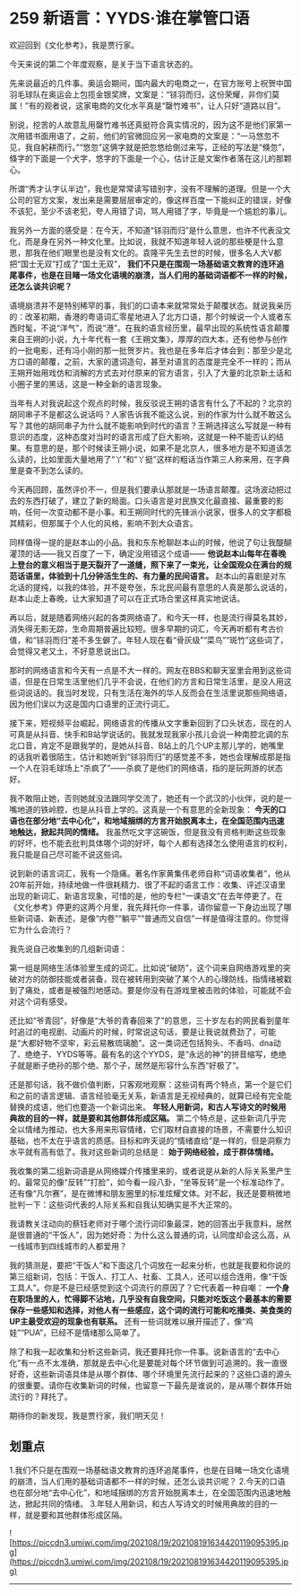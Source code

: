 # 259 新语言：YYDS·谁在掌管口语

欢迎回到《文化参考》，我是贾行家。

今天来说的第二个年度观察，是关于当下语言状态的。

先来说最近的几件事。奥运会期间，国内最大的电商之一，在官方账号上祝贺中国羽毛球队在奥运会上包揽金银奖牌，文案是：“铩羽而归，这份荣耀，非你们莫属！”有的观者说，这家电商的文化水平真是“罄竹难书”，让人只好“道路以目”。

别说，挖苦的人故意乱用罄竹难书还真挺符合真实情况的，因为这不是他们家第一次用错书面用语了，之前，他们的官微回应另一家电商的文案是：“一马悠忽不见，我自躬耕而行。”“悠忽”这俩字就是把忽悠给倒过来写，正经的写法是“倏忽”，倏字的下面是一个犬字，悠字的下面是一个心，估计正是文案作者落在这儿的那颗心。

所谓“秀才认字认半边”，我也是常常读写错别字，没有不理解的道理。但是一个大公司的官方文案，发出来是需要层层审定的，像这样百度一下能纠正的错误，好像不该犯，至少不该老犯，夸人用错了词，骂人用错了字，毕竟是一个尴尬的事儿。

我另外一方面的感受是：在今天，不知道“铩羽而归”是什么意思，也许不代表没文化，而是身在另外一种文化里。比如说，我就不知道年轻人说的那些梗是什么意思，那我在他们眼里也是没有文化的。袁隆平先生去世的时候，很多名人大V都把“国士无双”打成了“国土无双”， **我们不只是在围观一场基础语文教育的连环追尾事件，也是在目睹一场文化语境的崩溃，当人们用的基础词语都不一样的时候，还怎么谈共识呢？**

语境崩溃并不是特别稀罕的事，我们的口语本来就常常处于颠覆状态。就说我亲历的：改革初期，香港的粤语词汇零星地进入了北方口语，那个时候说一个人或者东西时髦，不说“洋气”，而说“港”。在我的语言经历里，最早出现的系统性语言颠覆来自王朔的小说，九十年代有一套《王朔文集》，厚厚的四大本，还有他参与创作的一批电影，还有冯小刚的那一批贺岁片。我也是在多年后才体会到：那至少是北方口语的颠覆，之前，大家的遣词造句，甚至对语言的态度是完全不一样的；而从王朔开始用戏仿和消解的方式去对付原来的官方语言，引入了大量的北京新土话和小圈子里的黑话，这是一种全新的语言现象。

当年有人对我说起这个观点的时候，我反驳说王朔的语言有什么了不起的？北京的胡同串子不是都这么说话吗？人家告诉我不能这么说，别的作家为什么就不敢这么写？其他的胡同串子为什么就不能影响到时代的语言？王朔选择这么写就是一种有意识的态度，这种态度对当时的语言形成了巨大影响，这就是一种不能否认的结果。有意思的是，那个时候读王朔小说，如果不是北京人，很多地方是不知道该怎么读的，比如里面大量地用了“丫”和“丫挺”这样的粗话当作第三人称来用，在字典里是查不到怎么读的。

今天再回顾，虽然评价不一，但是我们要承认那就是一场语言颠覆。这场波动把过去的东西打破了，建立了新的局面。口头语言是对民族文化最直接、最重要的影响，任何一次变动都不是小事。和王朔同时代的先锋派小说家，很多人的文字都极其精彩，但那属于个人化的风格，影响不到大众语言。

同样值得一提的是赵本山的小品。我和东东枪聊赵本山的时候，他说了句让我醍醐灌顶的话——我又百度了一下，确定没用错这个成语—— **他说赵本山每年在春晚上登台的意义相当于是天裂开了一道缝，照下来了一束光，让全国观众在满台的规范话语里，体验到十几分钟活生生的、有力量的民间语言。** 赵本山的喜剧是对东北话的提纯，以我的体验，并不是夸张，东北民间最有意思的人真是那么说话的，赵本山走上春晚，让大家知道了可以在正式场合里这样真实地说话。

再以后，就是随着网络兴起的各类网络语了。和今天一样，也是流行得莫名其妙，消失得无影无踪，生命周期普遍比较短。很多早期的词汇，今天再听都有考古价值，和“铩羽而归”差不多生僻了。年轻人现在看“骨灰级”“菜鸟”“斑竹”这些词了，会觉得又老又土，不好意思说出口。

那时的网络语言和今天有一点是不大一样的。网友在BBS和聊天室里会用到这些词语，但是在日常生活里他们几乎不会说，在他们的方言和日常生活里，是没人用这些词说话的。我当时发现，只有生活在海外的华人反而会在生活里说那些网络语，因为他们误以为这是国内口语里的正流行词汇。

接下来，短视频平台崛起，网络语言的传播从文字重新回到了口头状态，现在的人可真是从抖音、快手和B站学说话的。我就发现我家小孩儿会说一种南腔北调的东北口音，肯定不是跟我学的，是她从抖音、B站上的几个UP主那儿学的，她嘴里的话我听着很陌生，估计和她听到“铩羽而归”的感觉差不多，她也会理解成那是指一个人在羽毛球场上“杀疯了”——杀疯了是他们的网络语，指的是玩网游的状态好。

我不敢阻止她，否则她就没法跟同学交流了，她还有一个武汉的小伙伴，说的是一嘴地道的铁岭腔，也是从抖音上学的。这真是一个有意思的全新现象： **今天的口语也在部分地“去中心化”，和地域捆绑的方言开始脱离本土，在全国范围内迅速地触达，掀起共同的情绪。** 我虽然吃文字这碗饭，但是我没有资格判断这些现象的好坏，也不能去批判具体哪个词的好坏，每个人都有选择怎么使用语言的权利，我只能是自己尽可能不说这些词。

说到新的语言词汇，我有一个隐痛。著名作家黄集伟老师自称“词语收集者”，他从20年前开始，持续地做一件很耗精力、很了不起的语言工作：收集、评述汉语里出现的新词汇、新语言现象，可惜的是，他的专栏“一课语文”在去年停更了。在《文化参考》停更的这两个月里，我先拜托你一件事，请你留意一下身边出现了哪些新词语、新表述，是像“内卷”“躺平”“普通而又自信”一样是值得注意的。你觉得它为什么会流行？

我先说自己收集到的几组新词语：

第一组是网络生活体验里生成的词汇。比如说“破防”，这个词来自网络游戏里的突破对方的防御技能或者装备，现在被转用到突破了某个人的心理防线，指情绪被戳到了痛处，或者是被强烈地感动。要是你没有在游戏里被击败的体验，可能就不会对这个词有感受。

还比如“爷青回”，好像是“大爷的青春回来了”的意思，三十岁左右的网民看到童年时追过的电视剧、动画片的时候，时常说这句话，要是让我说就费劲了，可能是“大都好物不坚牢，彩云易散琉璃脆”。这一类词还包括狗头、不香吗、dna动了、绝绝子、YYDS等等。最有名的这个YYDS，是“永远的神”的拼音缩写，绝绝子就是断子绝孙的那个绝、那个子，居然是形容什么东西“好极了”。

还是那句话，我不做价值判断，只客观地观察：这些词有两个特点，第一个是它们和之前的语言逻辑、语言经验毫无关系，新语言是无视经典的，就算已经有完全能替换的成语，他们也要造一个新词出来。 **年轻人用新词，和古人写诗文的时候用典故的目的一样，就是要和其他群体形成区隔。** 第二个特点是，这些新词几乎完全以情绪为推动，也大多用来形容情绪，它们取材自直接的场景，不需要什么知识基础，也不太在乎语言的质感。目标和昨天说的“情绪直给”是一样的，但是洞察力水平就有高有低了。我对这些新词的总结是： **始于网络经验，成于群体情绪。**

我收集的第二组新词语是从网络媒介传播里来的，或者说是从新的人际关系里产生的。最常见的像“反转”“打脸”，如今看一段八卦，“坐等反转”是一个标准动作了。还有像“凡尔赛”，是在微博和朋友圈里的标准炫耀文体。对不起，我还是要稍微地批判一下：这些词代表的人际关系和自我认知确实是不大正常的。

我请教关注动向的蔡钰老师对于哪个流行词印象最深，她的回答出乎我意料，居然是很普通的“干饭人”，因为她好奇：为什么这么普通的词，认同度却会这么高，从一线城市到四线城市的人都爱用？

我的猜测是，要把“干饭人”和下面这几个词放在一起来分析，也就是我要和你说的第三组新词，包括：干饭人、打工人、社畜、工具人，还可以组合连用，像“干饭工具人”。你是不是已经感觉到这个词流行的原因了？它代表着一种自嘲： **一个身在职场里的人，忙得脚不沾地，几乎没有自我空间，只能对吃饭这个最基本的需要保存一些感知和选择，对他人有一些感应，这个词的流行可能和吃播类、美食类的UP主最受欢迎的现象也有联系。** 还有一些词就难以展开描述了，像“鸡娃”“PUA”，已经不是情绪那么简单了。

除了和我一起收集和分析这些新词，我还要拜托你一件事。说新语言的“去中心化”有一点不太准确，那就是去中心化是要能对每个环节做到可追溯的。我一直很好奇，这些新词语具体是从哪个群体、哪个环境里先流行起来的？这些口语的源头的很重要。请你在收集新词的时候，也留意一下最先是谁说的，是从哪个群体开始流行的？拜托了。

期待你的新发现，我是贾行家，我们明天见！

## 划重点

1.我们不只是在围观一场基础语文教育的连环追尾事件，也是在目睹一场文化语境的崩溃，当人们用的基础词语都不一样的时候，还怎么谈共识呢？
2.今天的口语也在部分地“去中心化”，和地域捆绑的方言开始脱离本土，在全国范围内迅速地触达，掀起共同的情绪。
3.年轻人用新词，和古人写诗文的时候用典故的目的一样，就是要和其他群体形成区隔。

![https://piccdn3.umiwi.com/img/202108/19/202108191634420119095395.jpg](https://piccdn3.umiwi.com/img/202108/19/202108191634420119095395.jpg)

---
